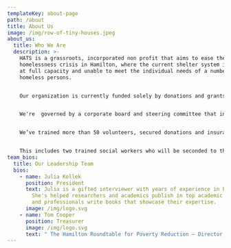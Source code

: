 ```yaml
---
templateKey: about-page
path: /about
title: About Us
image: /img/row-of-tiny-houses.jpeg
about_us:
  title: Who We Are
  description: >-
    HATS is a grassroots, incorporated non profit that aims to ease the
    homelessness crisis in Hamilton, where the current shelter system is often
    at full capacity and unable to meet the individual needs of a number of
    homeless persons.


    Our organization is currently funded solely by donations and grants. 


    We're  governed by a corporate board and steering committee that includes professionals with years of non-profit experience, serving the unhoused and marginalized members of the Hamilton community.


    We’ve trained more than 50 volunteers, secured donations and insurance, and coordinated support service delivery with existing agencies.


    This includes two trained social workers who will be seconded to the site by Wesley Urban Ministries.
team_bios:
  title: Our Leadership Team
  bios:
    - name: Julia Kollek
      position: President
      text: Julia is a gifted interviewer with years of experience in broadcast media.
        She's helped researchers and academics publish in top academic journals,
        and professionals write books that showcase their expertise.
      image: /img/logo.svg
    - name: Tom Cooper
      position: Treasurer
      image: /img/logo.svg
      text: " The Hamilton Roundtable for Poverty Reduction – Director, Tom Cooper"
---
```

